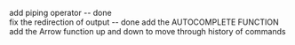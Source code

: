 add piping operator  -- done  
fix the redirection of output -- done 
add the AUTOCOMPLETE FUNCTION 
add the Arrow function up and down to move through history of commands 